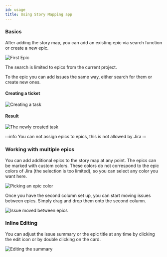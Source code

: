 ```yaml
---
id: usage
title: Using Story Mapping app
---
```


### Basics

After adding the story map, you can add an existing epic via search function 
or create a new epic.

![First Epic](/img/smfree/smetutorial1.png)

The search is limited to epics from the current project. 

To the epic you can add issues the same way, either search for them or create new ones.

#### Creating a ticket

![Creating a task](/img/smfree/smetutorial2.png)

#### Result

![The newly created task](/img/smfree/smetutorial3.png)

:::info
You can not assign epics to epics, this is not allowed by Jira
:::

### Working with multiple epics

You can add additional epics to the story map at any point. The epics can be marked
with custom colors. These colors do not correspond to the epic colors of Jira (the selection
 is too limited), so you can select any color you want here.

![Picking an epic color](/img/smfree/smetutorial4.png)

Once you have the second column set up, you can start moving issues between epics. Simply drag
and drop them onto the second column.

![Issue moved between epics](/img/smfree/smetutorial5.png)

### Inline Editing

You can adjust the issue summary or the epic title at any time by clicking the edit icon
or by double clicking on the card.

![Editing the summary](/img/smfree/smetutorial6.png)